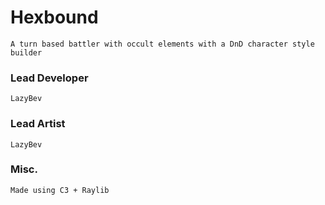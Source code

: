 # Hexbound
```A turn based battler with occult elements with a DnD character style builder```

### Lead Developer
```LazyBev```

### Lead Artist
```LazyBev```

### Misc.
```Made using C3 + Raylib```
